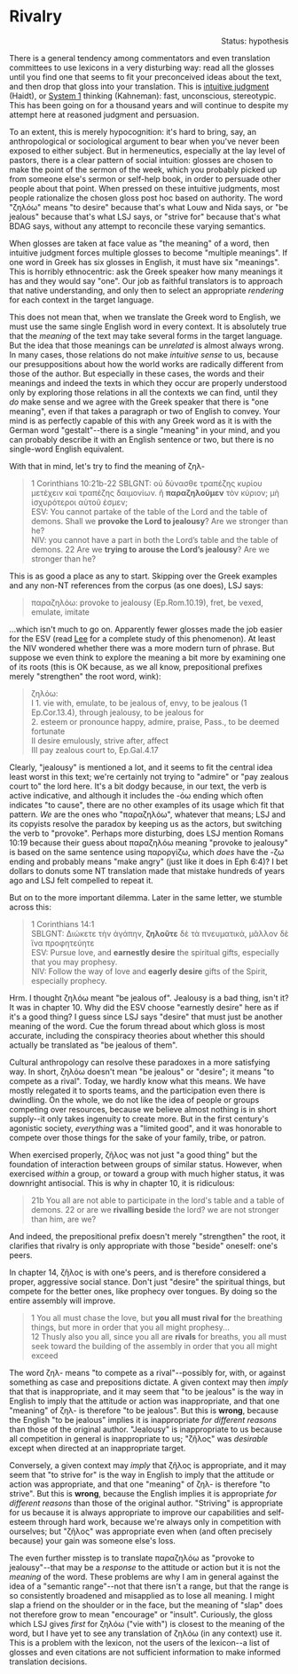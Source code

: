 # Rivalry

<p align=right>Status: hypothesis</p>


There is a general tendency among commentators and even translation committees to use lexicons in a very disturbing way: read all the glosses until you find one that seems to fit your preconceived ideas about the text, and then drop that gloss into your translation. This is [intuitive judgment](https://en.wikipedia.org/wiki/Social_intuitionism) (Haidt), or [System 1](https://en.wikipedia.org/wiki/Thinking,_Fast_and_Slow#Two_systems) thinking (Kahneman): fast, unconscious, stereotypic. This has been going on for a thousand years and will continue to despite my attempt here at reasoned judgment and persuasion.

To an extent, this is merely hypocognition: it's hard to bring, say, an anthropological or sociological argument to bear when you've never been exposed to either subject. But in hermeneutics, especially at the lay level of pastors, there is a clear pattern of social intuition: glosses are chosen to make the point of the sermon of the week, which you probably picked up from someone else's sermon or self-help book, in order to persuade other people about that point. When pressed on these intuitive judgments, most people rationalize the chosen gloss post hoc based on authority. The word "ζηλόω" means "to desire" because that's what Louw and Nida says, or "be jealous" because that's what LSJ says, or "strive for" because that's what BDAG says, without any attempt to reconcile these varying semantics.

When glosses are taken at face value as "the meaning" of a word, then intuitive judgment forces multiple glosses to become "multiple meanings". If one word in Greek has six glosses in English, it must have six "meanings". This is horribly ethnocentric: ask the Greek speaker how many meanings it has and they would say "one". Our job as faithful translators is to approach that native understanding, and only then to select an appropriate _rendering_ for each context in the target language.

This does not mean that, when we translate the Greek word to English, we must use the same single English word in every context. It is absolutely true that the _meaning_ of the text may take several forms in the target language. But the idea that those meanings can be _unrelated_ is almost always wrong. In many cases, those relations do not make _intuitive sense_ to us, because our presuppositions about how the world works are radically different from those of the author. But especially in these cases, the words and their meanings and indeed the texts in which they occur are properly understood only by exploring those relations in all the contexts we can find, until they _do_ make sense and we agree with the Greek speaker that there is "one meaning", even if that takes a paragraph or two of English to convey. Your mind is as perfectly capable of this with any Greek word as it is with the German word "gestalt"--there is a single "meaning" in your mind, and you can probably describe it with an English sentence or two, but there is no single-word English equivalent.

With that in mind, let's try to find the meaning of ζηλ-

> 1 Corinthians 10:21b-22
> SBLGNT: οὐ δύνασθε τραπέζης κυρίου μετέχειν καὶ τραπέζης δαιμονίων. ἢ **παραζηλοῦμεν** τὸν κύριον; μὴ ἰσχυρότεροι αὐτοῦ ἐσμεν;  
> ESV: You cannot partake of the table of the Lord and the table of demons. Shall we **provoke the Lord to jealousy**? Are we stronger than he?  
> NIV: you cannot have a part in both the Lord’s table and the table of demons. 22 Are we **trying to arouse the Lord’s jealousy**? Are we stronger than he?  

This is as good a place as any to start. Skipping over the Greek examples and any non-NT references from the corpus (as one does), LSJ says:

> παραζηλόω: provoke to jealousy (Ep.Rom.10.19), fret, be vexed, emulate, imitate

...which isn't much to go on. Apparently fewer glosses made the job easier for the ESV (read [Lee](https://www.amazon.com/History-Testament-Lexicography-Studies-Biblical/dp/0820434809) for a complete study of this phenomenon). At least the NIV wondered whether there was a more modern turn of phrase. But suppose we even think to explore the meaning a bit more by examining one of its roots (this is OK because, as we all know, prepositional prefixes merely "strengthen" the root word, wink):

> ζηλόω:  
> I 1. vie with, emulate, to be jealous of, envy, to be jealous (1 Ep.Cor.13.4), through jealousy, to be jealous for  
> 2. esteem or pronounce happy, admire, praise, Pass., to be deemed fortunate  
> II desire emulously, strive after, affect  
> III pay zealous court to, Ep.Gal.4.17

Clearly, "jealousy" is mentioned a lot, and it seems to fit the central idea least worst in this text; we're certainly not trying to "admire" or "pay zealous court to" the lord here. It's a bit dodgy because, in our text, the verb is active indicative, and although it includes the -όω ending which often indicates "to cause", there are no other examples of its usage which fit that pattern. _We_ are the ones who "παραζηλόω", whatever that means; LSJ and its copyists resolve the paradox by keeping us as the actors, but switching the verb to "provoke". Perhaps more disturbing, does LSJ mention Romans 10:19 because their guess about παραζηλόω meaning "provoke to jealousy" is based on the same sentence using παροργίζω, which _does_ have the -ζω ending and probably means "make angry" (just like it does in Eph 6:4)? I bet dollars to donuts some NT translation made that mistake hundreds of years ago and LSJ felt compelled to repeat it.

But on to the more important dilemma. Later in the same letter, we stumble across this:

> 1 Corinthians 14:1  
> SBLGNT: Διώκετε τὴν ἀγάπην, **ζηλοῦτε** δὲ τὰ πνευματικά, μᾶλλον δὲ ἵνα προφητεύητε  
> ESV: Pursue love, and **earnestly desire** the spiritual gifts, especially that you may prophesy.  
> NIV: Follow the way of love and **eagerly desire** gifts of the Spirit, especially prophecy.

Hrm. I thought ζηλόω meant "be jealous of". Jealousy is a bad thing, isn't it? It was in chapter 10. Why did the ESV choose "earnestly desire" here as if it's a good thing? I guess since LSJ says "desire" that must just be another meaning of the word. Cue the forum thread about which gloss is most accurate, including the conspiracy theories about whether this should actually be translated as "be jealous of them".

Cultural anthropology can resolve these paradoxes in a more satisfying way. In short, ζηλόω doesn't mean "be jealous" or "desire"; it means "to compete as a rival". Today, we hardly know what this means. We have mostly relegated it to sports teams, and the participation even there is dwindling. On the whole, we do not like the idea of people or groups competing over resources, because we believe almost nothing is in short supply--it only takes ingenuity to create more. But in the first century's agonistic society, _everything_ was a "limited good", and it was honorable to compete over those things for the sake of your family, tribe, or patron.

When exercised properly, ζῆλος was not just "a good thing" but the foundation of interaction between groups of similar status. However, when exercised _within_ a group, or toward a group with much higher status, it was downright antisocial. This is why in chapter 10, it is ridiculous:

> 21b You all are not able to participate in the lord's table and a table of demons. 22 or are we **rivalling beside** the lord? we are not stronger than him, are we?

And indeed, the prepositional prefix doesn't merely "strengthen" the root, it clarifies that rivalry is only appropriate with those "beside" oneself: one's peers.

In chapter 14, ζῆλος is with one's peers, and is therefore considered a proper, aggressive social stance. Don't just "desire" the spiritual things, but compete for the better ones, like prophecy over tongues. By doing so the entire assembly will improve.

> 1 You all must chase the love, but **you all must rival for** the breathing things, but more in order that you all might prophesy...  
> 12 Thusly also you all, since you all are **rivals** for breaths, you all must seek toward the building of the assembly in order that you all might exceed  

The word ζηλ- means "to compete as a rival"--possibly for, with, or against something as case and prepositions dictate. A given context may then _imply_ that that is inappropriate, and it may seem that "to be jealous" is the way in English to imply that the attitude or action was inappropriate, and that one "meaning" of ζηλ- is therefore "to be jealous". But this is **wrong**, because the English "to be jealous" implies it is inappropriate _for different reasons_ than those of the original author. "Jealousy" is inappropriate to us because all competition in general is inappropriate to us; "ζῆλος" was _desirable_ except when directed at an inappropriate target.

Conversely, a given context may _imply_ that ζῆλος is appropriate, and it may seem that "to strive for" is the way in English to imply that the attitude or action was appropriate, and that one "meaning" of ζηλ- is therefore "to strive". But this is **wrong**, because the English implies it is appropriate _for different reasons_ than those of the original author. "Striving" is appropriate for us because it is always appropriate to improve our capabilities and self-esteem through hard work, because we're always only in competition with ourselves; but "ζῆλος" was appropriate even when (and often precisely because) your gain was someone else's loss.

The even further misstep is to translate παραζηλόω as "provoke to jealousy"--that may be a _response_ to the attitude or action but it is not the _meaning_ of the word. These problems are why I am in general against the idea of a "semantic range"--not that there isn't a range, but that the range is so consistently broadened and misapplied as to lose all meaning. I might slap a friend on the shoulder or in the face, but the meaning of "slap" does not therefore grow to mean "encourage" or "insult". Curiously, the gloss which LSJ gives _first_ for ζηλόω ("vie with") is closest to the meaning of the word, but I have yet to see any translation of ζηλόω (in any context) use it. This is a problem with the lexicon, not the users of the lexicon--a list of glosses and even citations are not sufficient information to make informed translation decisions.
